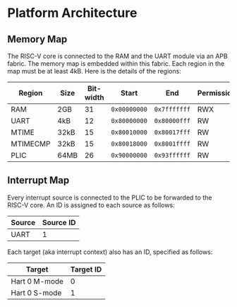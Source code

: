 # Platform Architecture

## Memory Map

The RISC-V core is connected to the RAM and the UART module via an APB fabric.
The memory map is embedded within this fabric. Each region in the map must be at least 4kB.
Here is the details of the regions:

| Region    | Size  | Bit-width | Start         | End           | Permissions |
|-----------|-------|-----------|---------------|---------------|-------------|
| RAM       | 2GB   | 31        | `0x00000000`  | `0x7fffffff`  | RWX         |
| UART      | 4kB   | 12        | `0x80000000`  | `0x80000fff`  | RW          |
| MTIME     | 32kB  | 15        | `0x80010000`  | `0x80017fff`  | RW          |
| MTIMECMP  | 32kB  | 15        | `0x80018000`  | `0x8001ffff`  | RW          |
| PLIC      | 64MB  | 26        | `0x90000000`  | `0x93ffffff`  | RW          |

## Interrupt Map

Every interrupt source is connected to the PLIC to be forwarded to the RISC-V core.
An ID is assigned to each source as follows:

| Source | Source ID |
|--------|-----------|
| UART   | 1         |

Each target (aka interrupt context) also has an ID, specified as follows:

| Target        | Target ID |
|---------------|-----------|
| Hart 0 M-mode | 0         |
| Hart 0 S-mode | 1         |
